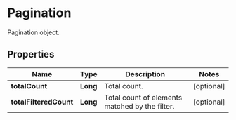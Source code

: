

# Pagination

Pagination object.

## Properties

Name | Type | Description | Notes
------------ | ------------- | ------------- | -------------
**totalCount** | **Long** | Total count. |  [optional]
**totalFilteredCount** | **Long** | Total count of elements matched by the filter. |  [optional]



